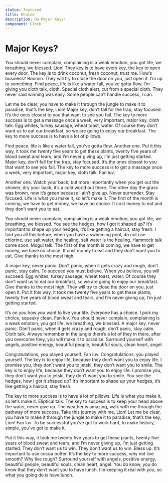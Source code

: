 ```yaml
---
status: featured
title: Khaled
description: Da Major Keys!
component: Clock
---
```


<!-- <script context="module">
  import Clock from '$library/Clock.svelte'
  metadata.icon = Clock;
</script> -->

# Major Keys?

You should never complain, complaining is a weak emotion, you got life, we breathing, we blessed. Lion! They key is to have every key, the key to open every door. The key is to drink coconut, fresh coconut, trust me. How’s business? Boomin. They will try to close the door on you, just open it. I’m up to something. Find peace, life is like a water fall, you’ve gotta flow. I’m giving you cloth talk, cloth. Special cloth alert, cut from a special cloth. They never said winning was easy. Some people can’t handle success, I can.

Let me be clear, you have to make it through the jungle to make it to paradise, that’s the key, Lion! Major key, don’t fall for the trap, stay focused. It’s the ones closest to you that want to see you fail. The key to more success is to get a massage once a week, very important, major key, cloth talk. Egg whites, turkey sausage, wheat toast, water. Of course they don’t want us to eat our breakfast, so we are going to enjoy our breakfast. The key to more success is to have a lot of pillows.

Find peace, life is like a water fall, you’ve gotta flow. Another one. Put it this way, it took me twenty five years to get these plants, twenty five years of blood sweat and tears, and I’m never giving up, I’m just getting started. Major key, don’t fall for the trap, stay focused. It’s the ones closest to you that want to see you fail. The key to more success is to get a massage once a week, very important, major key, cloth talk. Fan luv.

Another one. Watch your back, but more importantly when you get out the shower, dry your back, it’s a cold world out there. The other day the grass was brown, now it’s green because I ain’t give up. Never surrender. Stay focused. Life is what you make it, so let’s make it. The first of the month is coming, we have to get money, we have no choice. It cost money to eat and they don’t want you to eat.

You should never complain, complaining is a weak emotion, you got life, we breathing, we blessed. You see the hedges, how I got it shaped up? It’s important to shape up your hedges, it’s like getting a haircut, stay fresh. I told you all this before, when you have a swimming pool, do not use chlorine, use salt water, the healing, salt water is the healing. Hammock talk come soon. Mogul talk. The first of the month is coming, we have to get money, we have no choice. It cost money to eat and they don’t want you to eat. Give thanks to the most high.

A major key, never panic. Don’t panic, when it gets crazy and rough, don’t panic, stay calm. To succeed you must believe. When you believe, you will succeed. Egg whites, turkey sausage, wheat toast, water. Of course they don’t want us to eat our breakfast, so we are going to enjoy our breakfast. Give thanks to the most high. They will try to close the door on you, just open it. Put it this way, it took me twenty five years to get these plants, twenty five years of blood sweat and tears, and I’m never giving up, I’m just getting started.

It’s on you how you want to live your life. Everyone has a choice. I pick my choice, squeaky clean. Fan luv. You should never complain, complaining is a weak emotion, you got life, we breathing, we blessed. A major key, never panic. Don’t panic, when it gets crazy and rough, don’t panic, stay calm. Cloth talk. Always remember in the jungle there’s a lot of they in there, after you overcome they, you will make it to paradise. Surround yourself with angels, positive energy, beautiful people, beautiful souls, clean heart, angel.

Congratulations, you played yourself. Fan luv. Congratulations, you played yourself. The key is to enjoy life, because they don’t want you to enjoy life. I promise you, they don’t want you to jetski, they don’t want you to smile. The key is to enjoy life, because they don’t want you to enjoy life. I promise you, they don’t want you to jetski, they don’t want you to smile. You see the hedges, how I got it shaped up? It’s important to shape up your hedges, it’s like getting a haircut, stay fresh.

The key to more success is to have a lot of pillows. Life is what you make it, so let’s make it. Eliptical talk. The key to success is to keep your head above the water, never give up. The weather is amazing, walk with me through the pathway of more success. Take this journey with me, Lion! Let me be clear, you have to make it through the jungle to make it to paradise, that’s the key, Lion! Fan luv. To be successful you’ve got to work hard, to make history, simple, you’ve got to make it.

Put it this way, it took me twenty five years to get these plants, twenty five years of blood sweat and tears, and I’m never giving up, I’m just getting started. They don’t want us to win. They don’t want us to win. Bless up. It’s important to use cocoa butter. It’s the key to more success, why not live smooth? Why live rough? Surround yourself with angels, positive energy, beautiful people, beautiful souls, clean heart, angel. You do know, you do know that they don’t want you to have lunch. I’m keeping it real with you, so what you going do is have lunch.